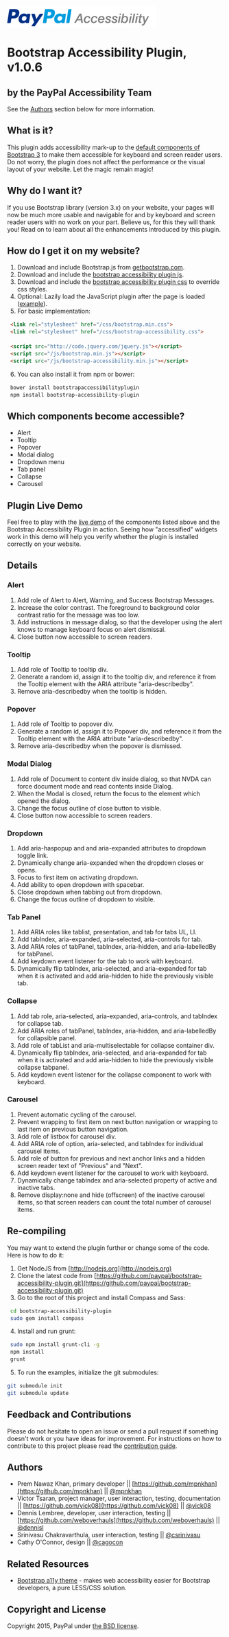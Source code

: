 <img src="images/logo/logo_347x50_PPa11y.png" alt="PayPal accessibility logo">

# Bootstrap Accessibility Plugin, v1.0.6
## by the PayPal Accessibility Team

See the [Authors](#authors) section below for more information.

## What is it?
This plugin adds accessibility mark-up to the [default components of Bootstrap 3](http://getbootstrap.com/javascript/) to make them accessible for keyboard and screen reader users. Do not worry, the plugin does not affect the performance or the visual layout of your website. Let the magic remain magic!

## Why do I want it?
If you use Bootstrap library (version 3.x) on your website, your pages will now be much more usable and navigable for and by keyboard and screen reader users with no work on your part. Believe us, for this they will thank you! Read on to learn about all the enhancements introduced by this plugin.

## How do I get it on my website?
1. Download and include Bootstrap.js from [getbootstrap.com](http://getbootstrap.com/).
2. Download and include the [bootstrap accessibility plugin js](plugins/js).
3. Download and include the [bootstrap accessibility plugin css](plugins/css) to override css styles.
4. Optional: Lazily load the JavaScript plugin after the page is loaded ([example](demo.html)).
5. For basic implementation:

  ```html
   <link rel="stylesheet" href="/css/bootstrap.min.css">
   <link rel="stylesheet" href="/css/bootstrap-accessibility.css">

   <script src="http://code.jquery.com/jquery.js"></script>
   <script src="/js/bootstrap.min.js"></script>
   <script src="/js/bootstrap-accessibility.min.js"></script>
  ```
6. You can also install it from npm or bower:

  ```sh
   bower install bootstrapaccessibilityplugin
   npm install bootstrap-accessibility-plugin
  ```

## Which components become accessible?
- Alert
- Tooltip
- Popover
- Modal dialog
- Dropdown menu
- Tab panel
- Collapse
- Carousel

## Plugin Live Demo
Feel free to play with the [live demo](https://paypal.github.io/bootstrap-accessibility-plugin/demo.html) of the components listed above and the Bootstrap Accessibility Plugin in action. Seeing how "accessified" widgets work in this demo will help you verify whether the plugin is installed correctly on your website.

## Details

### Alert
1. Add role of Alert to Alert, Warning, and Success Bootstrap Messages.
2. Increase the color contrast. The foreground to background color contrast ratio for the message was too low.
3. Add instructions in message dialog, so that the developer using the alert knows to manage keyboard focus on alert dismissal.
4. Close button now accessible to screen readers.

### Tooltip
1. Add role of Tooltip to tooltip div.
2. Generate a random id, assign it to the tooltip div, and reference it from the Tooltip element with the ARIA attribute "aria-describedby".
3. Remove aria-describedby when the tooltip is hidden.

### Popover 
1. Add role of Tooltip to popover div.
2. Generate a random id, assign it to Popover div, and reference it from the Tooltip element with the ARIA attribute "aria-describedby".
3. Remove aria-describedby when the popover is dismissed.

### Modal Dialog
1. Add role of Document to content div inside dialog, so that NVDA can force document mode and read contents inside Dialog.
2. When the Modal is closed, return the focus to the element which opened the dialog.
3. Change the focus outline of close button to visible.
4. Close button now accessible to screen readers.

### Dropdown 
1. Add aria-haspopup and and aria-expanded attributes to dropdown toggle link.
2. Dynamically change aria-expanded when the dropdown closes or opens.
3. Focus to first item on activating dropdown.
4. Add ability to open dropdown with spacebar.
5. Close dropdown when tabbing out from dropdown.
6. Change the focus outline of dropdown to visible.

### Tab Panel
1. Add ARIA roles like tablist, presentation, and tab for tabs UL, LI.
2. Add tabIndex, aria-expanded, aria-selected, aria-controls for tab.
3. Add ARIA roles of tabPanel, tabIndex, aria-hidden, and aria-labelledBy for tabPanel.
4. Add keydown event listener for the tab to work with keyboard.
5. Dynamically flip tabIndex, aria-selected, and aria-expanded for tab when it is activated and add aria-hidden to hide the previously visible tab.

### Collapse 
1. Add tab role, aria-selected, aria-expanded, aria-controls, and tabIndex for collapse tab.
2. Add ARIA roles of tabPanel, tabIndex, aria-hidden, and aria-labelledBy for collapsible panel.
3. Add role of tabList and aria-multiselectable for collapse container div.
4. Dynamically flip tabIndex, aria-selected, and aria-expanded for tab when it is activated and add aria-hidden to hide the previously visible collapse tabpanel.
5. Add keydown event listener for the collapse component to work with keyboard.

### Carousel
1. Prevent automatic cycling of the carousel.
2. Prevent wrapping to first item on next button navigation or wrapping to last item on previous button navigation.
3. Add role of listbox for carousel div.
4. Add ARIA role of option, aria-selected, and tabIndex for individual carousel items.
5. Add role of button for previous and next anchor links and a hidden screen reader text of "Previous" and "Next".
6. Add keydown event listener for the carousel to work with keyboard.
7. Dynamically change tabIndex and aria-selected property of active and inactive tabs.
8. Remove display:none and hide (offscreen) of the inactive carousel items, so that screen readers can count the total number of carousel items.

## Re-compiling
You may want to extend the plugin further or change some of the code. Here is how to do it:

1. Get NodeJS from [http://nodejs.org](http://nodejs.org)
2. Clone the latest code from [https://github.com/paypal/bootstrap-accessibility-plugin.git](https://github.com/paypal/bootstrap-accessibility-plugin.git)
3. Go to the root of this project and install Compass and Sass:

  ```sh
   cd bootstrap-accessibility-plugin
   sudo gem install compass
  ```
4. Install and run grunt:

  ```sh
   sudo npm install grunt-cli -g
   npm install
   grunt
  ```
5. To run the examples, initialize the git submodules:
 
  ```sh
  git submodule init
  git submodule update
  ```

## Feedback and Contributions
Please do not hesitate to open an issue or send a pull request if something doesn't work or you have ideas for improvement. For instructions on how to contribute to this project please read the [contribution guide](CONTRIBUTING.md).

## Authors

 - Prem Nawaz Khan, primary developer || [https://github.com/mpnkhan](https://github.com/mpnkhan) || [@mpnkhan](https://twitter.com/mpnkhan)
 - Victor Tsaran, project manager, user interaction, testing, documentation || [https://github.com/vick08](https://github.com/vick08) || [@vick08](https://twitter.com/vick08)
 - Dennis Lembree, developer, user interaction, testing || [https://github.com/weboverhauls](https://github.com/weboverhauls) || [@dennisl](https://twitter.com/dennisl)
 - Srinivasu Chakravarthula, user interaction, testing || [@csrinivasu](https://twitter.com/csrinivasu)
 - Cathy O'Connor, design || [@cagocon](https://twitter.com/cagocon)

## Related Resources

 -  [Bootstrap a11y theme](https://github.com/bassjobsen/bootstrap-a11y-theme) - makes web accessibility easier for Bootstrap developers, a pure LESS/CSS solution.

## Copyright and License

Copyright 2015, PayPal under [the BSD license](LICENSE.md).
